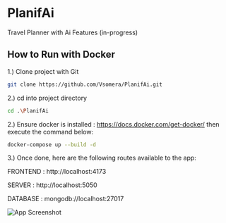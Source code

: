 
# PlanifAi

Travel Planner with Ai Features (in-progress)


## How to Run with Docker
1.) Clone project with Git

```bash
git clone https://github.com/Vsomera/PlanifAi.git
```

2.) cd into project directory
```bash
cd .\PlanifAi
```

2.) Ensure docker is installed : https://docs.docker.com/get-docker/ then execute the command below:
```bash
docker-compose up --build -d
```
3.) Once done, here are the following routes available to the app:

FRONTEND : http://localhost:4173

SERVER : http://localhost:5050

DATABASE : mongodb://localhost:27017 

![App Screenshot](https://cdn.discordapp.com/attachments/838245124827774997/1185801706936737903/image.png?ex=6590eee6&is=657e79e6&hm=33f4561915551001fce6b3da3cbd1df90661c604e48129bb47ff080658bf4ebb&)


